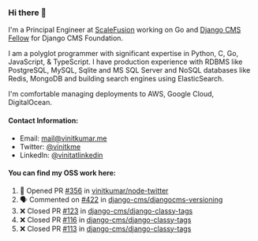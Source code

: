 ### Hi there 👋

I'm a Principal Engineer at [ScaleFusion](https://scalefusion.com/) working on Go and [Django CMS Fellow](https://www.django-cms.org/en/blog/2024/11/07/welcoming-vinit-kumar-as-the-newest-django-cms-fellow/) for Django CMS Foundation.

I am a polyglot programmer with significant expertise in Python, C, Go, JavaScript, & TypeScript.
I have production experience with RDBMS like PostgreSQL, MySQL, Sqlite and MS SQL Server and NoSQL databases like Redis, MongoDB
and building search engines using ElasticSearch.

I'm comfortable managing deployments to AWS, Google Cloud, DigitalOcean.

#### Contact Information:

- Email: <a href="mailto:mail@vinitkumar.me">mail@vinitkumar.me</a>
- Twitter: [@vinitkme](https://twitter.com/vinitkme)
- LinkedIn: [@vinitatlinkedin](https://www.linkedin.com/in/vinitatlinkedin/)  

#### You can find my OSS work here:

<!--START_SECTION:activity-->
1. 💪 Opened PR [#356](https://github.com/vinitkumar/node-twitter/pull/356) in [vinitkumar/node-twitter](https://github.com/vinitkumar/node-twitter)
2. 🗣 Commented on [#422](https://github.com/django-cms/djangocms-versioning/issues/422#issuecomment-2486526026) in [django-cms/djangocms-versioning](https://github.com/django-cms/djangocms-versioning)
3. ❌ Closed PR [#123](https://github.com/django-cms/django-classy-tags/pull/123) in [django-cms/django-classy-tags](https://github.com/django-cms/django-classy-tags)
4. ❌ Closed PR [#116](https://github.com/django-cms/django-classy-tags/pull/116) in [django-cms/django-classy-tags](https://github.com/django-cms/django-classy-tags)
5. ❌ Closed PR [#113](https://github.com/django-cms/django-classy-tags/pull/113) in [django-cms/django-classy-tags](https://github.com/django-cms/django-classy-tags)
<!--END_SECTION:activity-->

